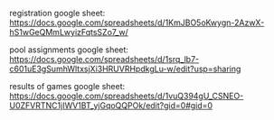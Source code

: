 registration google sheet:
https://docs.google.com/spreadsheets/d/1KmJBO5oKwygn-2AzwX-hS1wGeQMmLwyizFqtsSZo7_w/

pool assignments google sheet:
https://docs.google.com/spreadsheets/d/1srq_lb7-c601uE3gSumhWltxsjXi3HRUVRHpdkgLu-w/edit?usp=sharing

results of games google sheet:
https://docs.google.com/spreadsheets/d/1vuQ394gU_CSNEO-U0ZFVRTNC1jIWV1BT_yjGqoQQPOk/edit?gid=0#gid=0